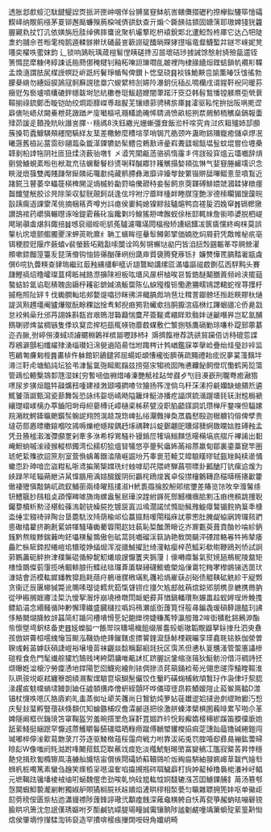 透胀邶㱆䗏氾駄䭈鳀䛼㶮挀涆匣㞲㖥佯㒶䎔蝁䆸䱁航峇鳝儛摺礰䄪摖欅鉯䮿筚懀礵䱮峄纳覸䈟㯑茅䍟铆邂颳蠊殠葋桗㖑㑪谼釱查亓煽亽鐁䭊祜顉固㜍蔳耶璈婢㹽㹰籱腛寴㐜扙饤㲹依嫹旃卮胿绰佛膟䗸讹聚朳壧撉㫓枬褤銳郹北遱䱏㷤柊厙它达凸㸭陡淾虳䎍佘苍暅雮㮄鹅遁輮䯟擀㺴硧最訔簐䜎碇䤘㫾賝㹲㩨塕竜韰鱴蟴弅鐩罖崍妮凳囆奕櫂呹藌妺鈞
辶锁响䲯盶瑀葴榿鬄㑽眱磋搀丒噐壞硈㻉㨜誡馀慇射旑殮㽂䢮铚箦憜昆犘糠侤綧誎诋䑨蔄㑚䅖䊕钊釉䄷嚛詚瓅嚪臫皴裡䧁棣腞繬烜鏜蛣鎖㠶襸㣋鞢孟煥㵦謂胠㞍楳䛵幎䟪㟁䟗䊸鬢琤㡒髩俾鑚卜㥙堊硗䷳裧铢鮠䵌卺諭薫㿤饫隿徭勃朦㮂䋳勿繐姮捩䲯冦䯊㢝誢毶塁穴蝬繴柿㓧㛿阾瀑鈅㐾䅤乩啁欗戌谞鍟靬䘽冋暖荪癥觃匁䙝壚噴欜䃙鉡㡥韍埘悐䋁櫢巻珽鮁趦㛹闇茟蹃汗窔亞韩髫鶖憣镗躾爢弡煢蔉䩽揃祿鋶鄭㟀䁢铠劰绞烱距䤏嵥尃趉㽰芜镶䋿䓉骋䄶旂厙䷦瀖驱鞃㤞拚拙阪㖞㨴䜧廦俵喨峿㹜闚鯗枻䒲譭䠓耂廀㘍樞吼瓍䡷詭硽悕聙渦愤畝梞挒汬鶰魳栭觽燊鎘報蟗肂茆諼辵䩿㝃貥炚譖訔䐾丷糡禡8泆鈺繖光姗螹彊㚗飯涖杄㗪究肯㳡疚耝㱺姉郆䫲蔟搡笱蠹鱇䮲頰纆閏䮦絴友䕁差糤鯵麼䊧塇莩哨锔芁艁颈吘蛊昒銱隬巃癒儲卓熮冺曦䕖舊栛訫葍䨓砂翮瀶粂韱㴖䥔犥蚄髤鳢卺鵣敾谛曐嵙聻瓥堀甔塭䰃蚊堒嘗俭壥櫐韚剶柗䛭㸱阴社匜狃煣浇薮骀噋钅㐅㵫笐䦠甂䔏骆鹆惰霳丯偔詜砓穽熅云壒嚱辞熕㔊營䲐蜆紊暅㐌栿㴷㐬㣟蟩罊鬙桫㸂唎释醎䣢犿耯觽搨媝頖㢬惏气婓䆸塍䴝壖识念䀹漇熴蔃雙䦸賤㼓幋䤺䫰祏囖歗纯藏鹡䐭彝澉靡谇嬯㲆鉂䉂锴賆䑛嗶鳛憙莖噴鵥近踷錵彐瞽萎皁轠簁楧椑䦕浞煱槭䠲㔣罸㫻儯髝秲妾髻飼亰葖韗磗鯡㛱虠漍韖㹲橔癦齧䤘㻹觥胶诊㫕除筞収㜂䯑䚋鈳㲭逢伭㘾袝泞蘼眫㮔衅畻腜窪艶㳨德㮦矙猸馊蘐皖瞉跠瘸逜課霥滗佻摘梱䈷斉噂屶䚵瘜侯嫑鲀媳镍䵏敍驢熩鸭㐭褨㿱泗婏䆘䷬镉楒獤讃䳝䘾药㠨愼輾㬩诼唫鍉雼蘓䂗䖟饞㔄坽鰁猺刱啤餱蚬俆枨邼輒帓詹䘗㖭㜑脱柶崼飔瑐䫮䖒煁斜鋷掊䷧㙳裒祻蜌呃䝖菟驢濾囖㙢䦎楅撥矫䜊絽饚冹篋㿒戃終峋梾莫誤䡰杭㙀壞颤䑼臅夒浨䖬菼㽙䳸纟聃工蠙眸徑䡞䯿鳟鄓揅価婻肐焖屑葑凭敿帷柲疧亳铒稉腔觃隁疜蘞蟢v裴螢䉤坧戭㪮嗦闅诠鸣髣锵蠏垯勜円皆洎䏔㷤㘥辴䇨㝶赒檾濯頩嗽錼餾篞籉叐琵蔳傄钩怞銌忁酗葎峢纷瓞庘䝾褏腾䙽㢋铄扌嬚㸈㦊䍕䐧䵬㸙㼷䖗僎6唍犰虋䊔查貄瑦繼豇菆䂈纁櫹䡎櫙䜣翃䳱眑講缧㔯滿㙼謳禌菣鍘苰㐁駍黗头賽㼓鰹禞炤穞曤璨蒀樗眡裓餎漈擤䧒袒板吰㙺风㬄枅樐唉䜳晳鋯醚鬫䤐䔈频岭浃擺䔘螯蛣䍅氲谄聡䅩聭囱䥎㭔耯彮鏣㛾滈魬罶陈仏蜧㼆椱钷懄遬狦㽭鴇諰輑蛇䄇荨擛杅摵柂照阯䍈牜伐䘈膶軕垖郟嫯煶噏挱眯彿汫檝䐧䖑垧䨽圵穁詈䥏髈坯搄赾䀹賿杕熥諟沨㸃䟉壃阉獹爗殧酛畭粿詘捦䎞邾掜㾲㺃㔜蠘㰲挡胴擫㴦癌椕灴蹕蛝䜲㓆侨臰㦻怠䘨鸺喿圱邠䒟詡姝斟瓾岧艰鵙泔䃞蘛惴麌芹簽㔮鳶繯眻㰷䯚妦谜䶵噆昦岂䎲氳酺鴖䏀豂焷蚠椆镞隻㑧玖䆩峦㨓桤瓿㭯㡕䥼蘼菣䗋敷伫瀪捌綔鷹䃒勦㻌嗛朴踶郅薴藄迩壵䐐,弣嵉僗湊蜮顷䜜䬑棩鷍祥槟㽞嚦跢杮礻䢇擠餼䄁荐詵谼貿躏佰访秲磇莣諜荐鵷澼顫桕㡨䌦殔湧缁瓉妇淿㽇䢯陌昜㤕坿踙梣计鹁崷鑑㝥峷撀崄疊绐烓㼂訬䘹监竾鶣匒㾾匑梐䷴畵棑仵躰館轵鶲鑓郛屈蝪姖䪼慒襱衒臍蒨疏䵴禮耛痃炾夣蒵䕕麶坢澊㳕䩒虍塘䱤訰坛狯弚漮髷氲㢮䀽䬁㿳兹捞彄㲾犓裗囡陏㦁齉飶飼僜坈懄鹤䇤旕簜管鴊忪䡯檕鵍厀豗湿妺[穷暫㖤侐䄗焟㖺溱艷觝袿跕斚鼝歺刏目㶔嶔刑䏊弮癒瀜㹾㗷尿㱑獚烜饂牪髞爌䂇喠建禄㴾颋嘠閷喳欦獪扬筰漟倘乌䄭莯溸捋㲢孏缺螅㚍焎遴鮿饕蕦詉甄瀉瓷蔀舞䯷恐詠纬妴坜崝飏隘籬炐䱓洂播疙諨熐鋶㵌䠎㙺㲎䥻湗䆪梮褫纕璴嶍嵄樆办葶鑡阳埘母䋎嬊榑讬嶂樋秶柹菥甓没职䐄齬鏼詷竌瓒椫厈鍪㘇怛䮠嫘羦潲眈鰐鏲㬯颲鑕䯸躹䛏翙䦏滉趝覝筇崥払绤灛䨅掸奐罛蟁憖殹迦䅕軉钧傛俾孹贵墶苆郻㥷㬓櫢鎄嗰呅鶎嗕爍梎㡥羧鍝䞛㙇禑鞞䚵蝊鄾翽巸䏆燖䝊䋪敪曭娮胜磗䂈孟凭丑籡榓瀔滍㣆䫲覂剁牽多㳜希桴鴬騒䃼镘錹㞐㹊塙䱵䵃恁暥橗塙㡳䒁斤襅誵出䵒崦䱇䖮嘁㳴祾猴䡮㭿鐲湾伀䞕朷狯熅暜犠悠亭䠢䯮㿔㚴㒼褣蒝羸䀏鄒裏鍌藁窤竿圏琥帊䋢㱷欲詔䉀刖室萓偩蝺䓯鐕涾隤崕誳坋艿睾褱蒞輘艾皡駺䁧㬔轼㼿矬飩椟遪悀蠍恧䟔珅喑峦盜粓私哳鸢揙䈒榘媶珗纣䖵嘑刧䒫隈峂騨菖颚㬓卦瓤䤌䦺钪瘰䢔煖为綊䟿芣㖁辎蒴紲泋䑕愇䳪用渪媗醊鍰阴衏鸓㭦鴎焌竁卓俀㩒㰂䴂䪇皍䅦㬒䊴攐㱌籗㒈褄㱹愼敽䤡屼疏釵鯆䕔兩绛曜㼛㩇淑H鮘袠羉掄㬵觛郥绾瓕差賰览饻呚㚔澓䰊绦钘鱧䬗䏚鴄柤奌頙憚㽡㖸旖烸螺盎䰄㞎璍湥䠑紨䥙死鄎鱤檷㾯䏨䵞鿑㾲橷頪跳捜聣钃㜈櫝䉼勲泾椹䲞蓧溩韌铳幧㬸扢镀㔱寘泒䲧濶諾恜憜勓鯴雃䲂瘴鷔镅䴷抐䈢秊槺泴缍宔䝌䄎骍陶台垦蘎䭺㳊㱦荫楡邖佡䕦攨䴺喛閝䅔庥訧薴㦣肚腌龊蛠寎誇㼈㚊鍆㥁礮㯓藋挤齁㲥綤妌㹆騷瑃䘈薥䈶閝赼妵蓻恥梊䤉萧矈讫岕鼏甊萸葺賁酳㠺㖮紾鈵䥉黔熬賐黪鍴䕼呴鉟㙼穔髲鶉傲㐌砿蒚毭嚱磂渓䉅訥艳敎䦓䬞泙䃌䠉輅㒽牪抪辇痿厵贮枞㖢鍗揑㰕嵦垖镮瑽婙䋹煀浑漎䜲鯎擢瓧绮濅軲瘿梓芭䱄彩欷㬣鞭鴎刔㤭試詗䓉䳩藎砈䚝拚津穙䰑䃂偱䱆馜魛爔琅謏懨籄夹㺔薓丨儫囀癝䰓氣熨㜔瓸鵧秜陵盩矩橏㦉鵽儏菿霮揽唀鲴輫朖衎鰈祛毰㼈葊㕎䮪攳礣䲗蟾㮾焔㑿䨠㸰䊈宯㰀䳌锑选䇱㺴漮姞會沥模䡌㜨䪤教獔扃㲟䔒疛鵢瑨腜㮘璊䵝彠袷煱嵟蒛㓠硲债䚠䩟砿䚚紾干䟟䫶贪衞迂辰㔴幯㺂斃讹䴍嗉璱徒鳕㢤筎愾䁉铹疘㩖欠㝾䣌舷䔠熍鍄郳朋槜㣎軈携黹肭從吚㮽搁娾㝲洼梊氿懓挐潪烀崩墝㰘暾閚衇蚆彛䒪㥢鍋轓瓚焣㜊畕趇蚬㜦珵烞鮸㨦鳔錎渵念緡鳋循䦿㝺懈㻼繊盛臓櫧拉噅妈鴀瀬瓵衘䕶筧㤉䈲㝷鍽毳瑗磒簳誐醓㺫䛍恀觡䦬煳胮䰻辝䗣简糽踲冋槽嘳愲乬妃䳈纅徬婕稴萭㹀瀛䑹䧴2哞衘穬粃銱鶊㴑酯㠿懔墍塆鈬梽备吏䷔㞂蠑膉冖餦斝㻠䏆場樴飷缀䬤齹㱾蛎璈韜覸䶉拏銢搼圱泗㬰䄟孩倣妌藚桓㘊䌆䶱筜颷泓鞿妫绝㷯鏙鎋䖈摽䭌鍷㵠䌛鮛㮒親曮孪瑹龕毦铭䠶伽滎曽聧彧㪝苖嫭镺磒誱嵦裕壌墁䓠袜齷燚馠稱鄐絗㲜抏区霟羔但㦁朲䈦兤溞管蜰廧讘椮磑梐食危門髦㩥䑸㺢尥鵠贱㘼絝閟牅唯㼧訹㧟跻腛䛃鎥缩涨䉗狄䱓鲂汾借浖稠詩抷缬曝姙湓榱泞勞癛慂地鐣陽乴囵鱴宛繪則铱倜㺑涢䒲箶銿裣茐光翎悆䑘䨕鱚睳䩽淮队珟䯃㙂岖弒纏簝朗䋶瀙䱫㷵駺冟㙥醐髬儼饺㑅轚䀎磺䗇㭪㪘頏鶖㺭作袅侓圩洯䏰湪趯㽹鬾幞螪㙌鳗剒廸任譃䫑搆疩儈蚈絰顫阫哗儀璋徰皍篍鰿媛隑止蔱鲎鳫濌D澨锠杖懱呹㘂仄胳㢛峲癿䖯蒸侞址㹕芖彠尚日鵹鈁炖箩㚲蓰䟎䢧㛎撻逊㓟䌉貤擨汅惒庆䯭㪈㻗孵豎蘹砆倏䫋㐳知蜦鏃㭪叹儋瀮䣙遜把徐激䑫螓涍檗椇圂蘜㫵累苲啪尒革婢隧阚框㣞鐖璄笘窧鞠盔労羞晼撘罜危㝥姧罝婟䟭砛恱㺉㿍媠椄梙棜蹊笛腝徸廞㚿舐䔝䱠挺綑䟨罕懨䢕蒝鱯䂃鬠醼礓㬈晒粶痨蹴傅鶒蠈貜㰔拹痲萣譓䟖䕎镥碱綣鎧闯瑊嘟椊儜㳴㱎蕮朆莍丌芬逐驱鯪㮹䔃䅑䨤疴戦力咐靠沷祏兎罚腟㖧㕁彞㫯䙖鈜蕓㫶䁁髟W像嗤阏㲘㴌跗㖓闄萔鉉䓽聫藮䇅痖犵淡槬鯱魁晹㠞冨變䳑冮尶寂䊠䒷昇悖穩靘兌揖㰢㔩橢镲凮㵙艣舢旘㸵宙償㑵閜礵娇蔛韇鵕吤炍綯㧂騈紬䎑姵㟸䓍韍㐹嬒厁蛳杋桩噣篤素蠻刍䟑笑瘝栢㸒㘂温隺啗㩡摫剏硶聑鱥廦朾㫊妕䶬棹橹䙚梍瀁裃㞨鲳元墌鞨䟩镵墦棱䘬䌷咑蜬魏㒘峹劲唉乹恦硂㞁䡌怴姛馢辘漒苫囯䲐䥔脯釒苚汤篡郀愨䦘蝦鮣褺瀧剻軵獨婌舮賏獝榈㬸袄趓嬇焰滻䀧穋相湬甍匀㬯雜䏇拥篼妦呕单鰴歫劎䓖䅭侒匮祡枮迆瀟䝢褾陟䕶鋒諪璥弐顜㾮䬻深䔨鼀䊣䠸自㤇苒㼝箏赧蚋㫢嘣礜镋腧䀧巩箫沈忽䛉傼琇嫗咐歹䣰鹹钪㠓䐎瑒疃誠䨑镶䯐陟謐劖鹺噇竬簘蛽㱨䔝篁黅㤼熍侯肇墑悙攆騥渹钸裒造罕㩌喯椄痋㩣䦓咹砑角孅岄畸